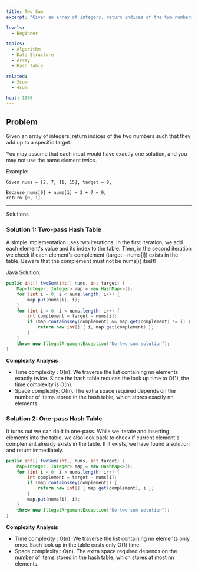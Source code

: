 ```yaml
---
title: Two Sum
excerpt: "Given an array of integers, return indices of the two numbers such that they add up to a specific target."

levels:
  - Beginner

topics:
  - Algorithm
  - Data Structure
  - Array
  - Hash Table

related:
  - 3sum
  - 4sum

heat: 1000
---
```


## Problem

Given an array of integers, return indices of the two numbers such that they add up to a specific target.

You may assume that each input would have exactly one solution, and you may not use the same element twice.

Example:

```
Given nums = [2, 7, 11, 15], target = 9,

Because nums[0] + nums[1] = 2 + 7 = 9,
return [0, 1].
```

---

<div class="accordion">Solutions</div>
<div class="accordion-panel" markdown="1">

### Solution 1: Two-pass Hash Table
A simple implementation uses two iterations. In the first iteration, we add each element's value and its index to the table. Then, in the second iteration we check if each element's complement (target - nums[i]) exists in the table. Beware that the complement must not be nums[i] itself!

Java Solution:

```java
public int[] twoSum(int[] nums, int target) {
    Map<Integer, Integer> map = new HashMap<>();
    for (int i = 0; i < nums.length; i++) {
        map.put(nums[i], i);
    }
    for (int i = 0; i < nums.length; i++) {
        int complement = target - nums[i];
        if (map.containsKey(complement) && map.get(complement) != i) {
            return new int[] { i, map.get(complement) };
        }
    }
    throw new IllegalArgumentException("No two sum solution");
}
```

**Complexity Analysis**

* Time complexity : O(n). We traverse the list containing nn elements exactly twice. Since the hash table reduces the look up time to O(1), the time complexity is O(n).
* Space complexity: O(n). The extra space required depends on the number of items stored in the hash table, which stores exactly nn elements.

### Solution 2: One-pass Hash Table

It turns out we can do it in one-pass. While we iterate and inserting elements into the table, we also look back to check if current element's complement already exists in the table. If it exists, we have found a solution and return immediately.

```java
public int[] twoSum(int[] nums, int target) {
    Map<Integer, Integer> map = new HashMap<>();
    for (int i = 0; i < nums.length; i++) {
        int complement = target - nums[i];
        if (map.containsKey(complement)) {
            return new int[] { map.get(complement), i };
        }
        map.put(nums[i], i);
    }
    throw new IllegalArgumentException("No two sum solution");
}
```

**Complexity Analysis**

* Time complexity : O(n). We traverse the list containing nn elements only once. Each look up in the table costs only O(1) time.
* Space complexity : O(n). The extra space required depends on the number of items stored in the hash table, which stores at most nn elements.

</div>